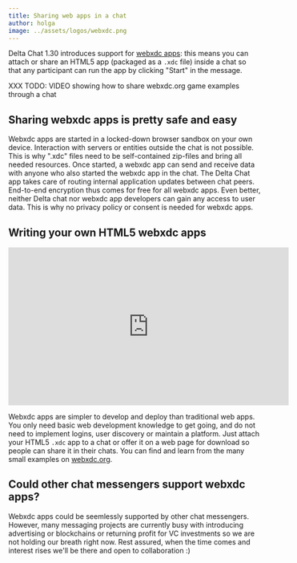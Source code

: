 ```yaml
---
title: Sharing web apps in a chat 
author: holga
image: ../assets/logos/webxdc.png
---
```


Delta Chat 1.30 introduces support for [webxdc apps](https://webxdc.org): this means you can attach or share an HTML5 app (packaged as a <code>.xdc</code> file) inside a chat so that any participant can run the app by clicking "Start" in the message.

XXX TODO: VIDEO showing how to share webxdc.org game examples through a chat 

## Sharing webxdc apps is pretty safe and easy 

Webxdc apps are started in a locked-down browser sandbox on your own device. 
Interaction with servers or entities outside the chat is not possible.
This is why ".xdc" files need to be self-contained zip-files and bring all needed resources. 
Once started, a webxdc app can send and receive data with anyone 
who also started the webxdc app in the chat. 
The Delta Chat app takes care of routing internal application updates between chat peers. 
End-to-end encryption thus comes for free for all webxdc apps. 
Even better, neither Delta chat nor webxdc app developers can gain any access to user data. 
This is why no privacy policy or consent is needed for webxdc apps.

## Writing your own HTML5 webxdc apps 

<iframe src="https://www.youtube-nocookie.com/embed/I1K4pBvb2pI" width="560" height="315" frameborder="0" allowfullscreen="allowfullscreen"></iframe>

Webxdc apps are simpler to develop and deploy than traditional web apps. 
You only need basic web development knowledge to get going, 
and do not need to implement logins, user discovery or 
maintain a platform.
Just attach your HTML5 <code>.xdc</code> app to a chat or 
offer it on a web page for download so people can share it in their chats. You can find and learn from the many small examples on [webxdc.org](https://webxdc.org). 

## Could other chat messengers support webxdc apps? 

Webxdc apps could be seemlessly supported by other chat messengers.
However, many messaging projects are currently busy with 
introducing advertising or blockchains or returning profit for VC investments 
so we are not holding our breath right now. 
Rest assured, when the time comes and interest rises 
we'll be there and open to collaboration :)
